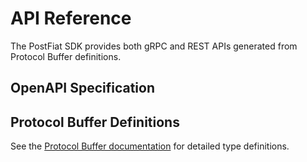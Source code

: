 # API Reference

The PostFiat SDK provides both gRPC and REST APIs generated from Protocol Buffer definitions.

## OpenAPI Specification

<swagger-ui src="/api/openapi_v2_generated.swagger.json"/>

## Protocol Buffer Definitions

See the [Protocol Buffer documentation](../generated/proto/index.md) for detailed type definitions.